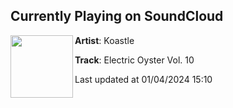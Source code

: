 ## Currently Playing on SoundCloud

[<img align="left" width="100" src="https://i1.sndcdn.com/artworks-vcau9H6oXsy7Pj5t-v0SWXQ-t500x500.jpg">](https://soundcloud.com/koastle/electric-oyster-vol-10)

**Artist**: Koastle 

**Track**: Electric Oyster Vol. 10

Last updated at 01/04/2024 15:10
